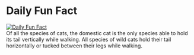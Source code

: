 # Daily Fun Fact
[![Daily Fun Fact](https://github.com/huy2x/daily-fun-facts/actions/workflows/daily-fun-facts.yml/badge.svg)](https://github.com/huy2x/daily-fun-facts/actions/workflows/daily-fun-facts.yml)<br/>
Of all the species of cats, the domestic cat is the only species able to hold its tail vertically while walking. All species of wild cats hold their tail horizontally or tucked between their legs while walking.
